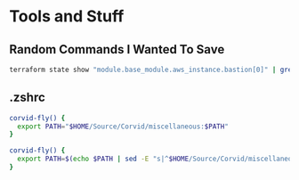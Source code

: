 # Tools and Stuff

## Random Commands I Wanted To Save

```sh
terraform state show "module.base_module.aws_instance.bastion[0]" | grep "id.*=" | awk '{print $3}'
```

## .zshrc

```sh
corvid-fly() {
  export PATH="$HOME/Source/Corvid/miscellaneous:$PATH"
}

corvid-fly() {
  export PATH=$(echo $PATH | sed -E "s|^$HOME/Source/Corvid/miscellaneous:||")
}
```